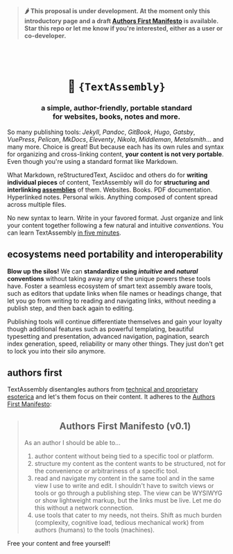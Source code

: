 
> #### 🌶 This proposal is under development. At the moment only this introductory page and a draft [Authors First Manifesto](authors-first-manifesto.md) is available. Star this repo or let me know if you're interested, either as a user or co-developer.

<br/>
<br/>

<div align="center">

# 🧩 `{TextAssembly}` 

### a simple, author-friendly, portable standard<br>for websites, books, notes and more.

</div>

So many publishing tools: *Jekyll*, *Pandoc*, *GitBook*, *Hugo*, *Gatsby*, *VuePress*, *Pelican*, *MkDocs*, *Eleventy*, *Nikola*, *Middleman*, *Metalsmith*... and many more. Choice is great! But because each has its own rules and syntax for  organizing and cross-linking content, **your content is not very portable**. Even though you're using a standard format like Markdown.

What Markdown, reStructuredText, Asciidoc and others do for **writing individual pieces** of content, TextAssembly will do for **structuring and interlinking [assemblies](assembly-definition.md)** of them. Websites. Books. PDF documentation. Hyperlinked notes. Personal wikis. Anything composed of content spread across multiple files.

No new syntax to learn. Write in your favored format. Just organize and link your content together following a few natural and intuitive *conventions*. You can learn TextAssembly [in five minutes](its-this-simple.md).

## ecosystems need portability and interoperability

**Blow up the silos!** We can **standardize using _intuitive_ and _natural_ conventions** without taking away any of the unique powers these tools have. Foster a seamless ecosystem of smart text assembly aware tools, such as editors that update links when file names or headings change, that let you go from writing to reading and navigating links, without needing a publish step, and then back again to editing.

Publishing tools will continue differentiate themselves and gain your loyalty though additional features such as powerful templating, beautiful typesetting and presentation, advanced navigation, pagination, search index generation, speed, reliability or many other things. They just don't get to lock you into their silo anymore.

## authors first

TextAssembly disentangles authors from [technical and proprietary esoterica]() and let's them focus on their content. It adheres to the [Authors First Manifesto](authors-first-manifesto.md):

> <div align="center">
>
> ## Authors First Manifesto (v0.1)
>
> </div>
>
> As an author I should be able to...
>
> 1. author content without being tied to a specific tool or platform. 
> 2. structure my content as the content wants to be structured, not for the convenience or arbitrariness of a specific tool. 
> 3. read and navigate my content in the same tool and in the same view I use to write and edit. I shouldn't have to switch views or tools or go through a publishing step. The view can be WYSIWYG or show lightweight markup, but the links must be live. Let me do this without a network connection.
> 4. use tools that cater to my needs, not theirs. Shift as much burden (complexity, cognitive load, tedious mechanical work) from authors (humans) to the tools (machines).
>

Free your content and free yourself!

